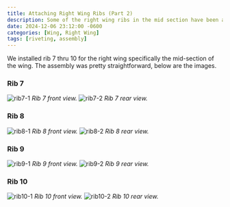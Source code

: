 ```yaml
---
title: Attaching Right Wing Ribs (Part 2)
description: Some of the right wing ribs in the mid section have been attached to the front spar.
date: 2024-12-06 23:12:00 -0600
categories: [Wing, Right Wing]
tags: [riveting, assembly]
---
```


We installed rib 7 thru 10 for the right wing specifically the mid-section of the wing. The assembly was pretty straightforward, below are the images.

### Rib 7
![rib7-1](/assets/img/posts/wing/right/rib7-1.jpg)
_Rib 7 front view._
![rib7-2](/assets/img/posts/wing/right/rib7-2.jpg)
_Rib 7 rear view._

### Rib 8
![rib8-1](/assets/img/posts/wing/right/rib8-1.jpg)
_Rib 8 front view._
![rib8-2](/assets/img/posts/wing/right/rib8-2.jpg)
_Rib 8 rear view._

### Rib 9
![rib9-1](/assets/img/posts/wing/right/rib9-1.jpg)
_Rib 9 front view._
![rib9-2](/assets/img/posts/wing/right/rib9-2.jpg)
_Rib 9 rear view._

### Rib 10
![rib10-1](/assets/img/posts/wing/right/rib10-1.jpg)
_Rib 10 front view._
![rib10-2](/assets/img/posts/wing/right/rib10-2.jpg)
_Rib 10 rear view._
